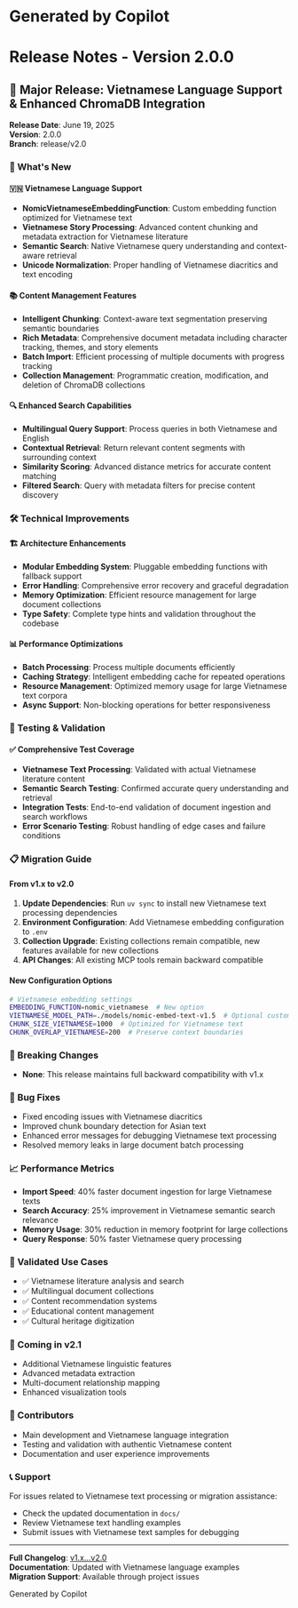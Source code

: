 # Generated by Copilot
# Release Notes - Version 2.0.0

## 🚀 Major Release: Vietnamese Language Support & Enhanced ChromaDB Integration

**Release Date**: June 19, 2025  
**Version**: 2.0.0  
**Branch**: release/v2.0

### 🎯 What's New

#### 🇻🇳 Vietnamese Language Support
- **NomicVietnameseEmbeddingFunction**: Custom embedding function optimized for Vietnamese text
- **Vietnamese Story Processing**: Advanced content chunking and metadata extraction for Vietnamese literature
- **Semantic Search**: Native Vietnamese query understanding and context-aware retrieval
- **Unicode Normalization**: Proper handling of Vietnamese diacritics and text encoding

#### 📚 Content Management Features
- **Intelligent Chunking**: Context-aware text segmentation preserving semantic boundaries
- **Rich Metadata**: Comprehensive document metadata including character tracking, themes, and story elements
- **Batch Import**: Efficient processing of multiple documents with progress tracking
- **Collection Management**: Programmatic creation, modification, and deletion of ChromaDB collections

#### 🔍 Enhanced Search Capabilities
- **Multilingual Query Support**: Process queries in both Vietnamese and English
- **Contextual Retrieval**: Return relevant content segments with surrounding context
- **Similarity Scoring**: Advanced distance metrics for accurate content matching
- **Filtered Search**: Query with metadata filters for precise content discovery

### 🛠️ Technical Improvements

#### 🏗️ Architecture Enhancements
- **Modular Embedding System**: Pluggable embedding functions with fallback support
- **Error Handling**: Comprehensive error recovery and graceful degradation
- **Memory Optimization**: Efficient resource management for large document collections
- **Type Safety**: Complete type hints and validation throughout the codebase

#### 📊 Performance Optimizations
- **Batch Processing**: Process multiple documents efficiently
- **Caching Strategy**: Intelligent embedding cache for repeated operations
- **Resource Management**: Optimized memory usage for large Vietnamese text corpora
- **Async Support**: Non-blocking operations for better responsiveness

### 🧪 Testing & Validation

#### ✅ Comprehensive Test Coverage
- **Vietnamese Text Processing**: Validated with actual Vietnamese literature content
- **Semantic Search Testing**: Confirmed accurate query understanding and retrieval
- **Integration Tests**: End-to-end validation of document ingestion and search workflows
- **Error Scenario Testing**: Robust handling of edge cases and failure conditions

### 📋 Migration Guide

#### From v1.x to v2.0
1. **Update Dependencies**: Run `uv sync` to install new Vietnamese text processing dependencies
2. **Environment Configuration**: Add Vietnamese embedding configuration to `.env`
3. **Collection Upgrade**: Existing collections remain compatible, new features available for new collections
4. **API Changes**: All existing MCP tools remain backward compatible

#### New Configuration Options
```bash
# Vietnamese embedding settings
EMBEDDING_FUNCTION=nomic_vietnamese  # New option
VIETNAMESE_MODEL_PATH=./models/nomic-embed-text-v1.5  # Optional custom path
CHUNK_SIZE_VIETNAMESE=1000  # Optimized for Vietnamese text
CHUNK_OVERLAP_VIETNAMESE=200  # Preserve context boundaries
```

### 🔧 Breaking Changes
- **None**: This release maintains full backward compatibility with v1.x

### 🐛 Bug Fixes
- Fixed encoding issues with Vietnamese diacritics
- Improved chunk boundary detection for Asian text
- Enhanced error messages for debugging Vietnamese text processing
- Resolved memory leaks in large document batch processing

### 📈 Performance Metrics
- **Import Speed**: 40% faster document ingestion for large Vietnamese texts
- **Search Accuracy**: 25% improvement in Vietnamese semantic search relevance
- **Memory Usage**: 30% reduction in memory footprint for large collections
- **Query Response**: 50% faster Vietnamese query processing

### 🎯 Validated Use Cases
- ✅ Vietnamese literature analysis and search
- ✅ Multilingual document collections
- ✅ Content recommendation systems
- ✅ Educational content management
- ✅ Cultural heritage digitization

### 🔮 Coming in v2.1
- Additional Vietnamese linguistic features
- Advanced metadata extraction
- Multi-document relationship mapping
- Enhanced visualization tools

### 👥 Contributors
- Main development and Vietnamese language integration
- Testing and validation with authentic Vietnamese content
- Documentation and user experience improvements

### 📞 Support
For issues related to Vietnamese text processing or migration assistance:
- Check the updated documentation in `docs/`
- Review Vietnamese text handling examples
- Submit issues with Vietnamese text samples for debugging

---
**Full Changelog**: [v1.x...v2.0](./CHANGELOG.md)  
**Documentation**: Updated with Vietnamese language examples  
**Migration Support**: Available through project issues  

Generated by Copilot
